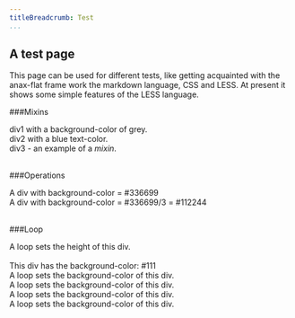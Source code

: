```yaml
---
titleBreadcrumb: Test
...
```




A test page    
-----------

<p> This page can be used for different tests, like getting acquainted with the anax-flat frame work
the markdown language, CSS and LESS. At present it shows some simple features of the LESS language. </p>

###Mixins
<div class="div1"> div1 with a background-color of grey. </div>
<div class="div2"> div2 with a blue text-color. </div>
<div class="div3"> div3 - an example of a <i>mixin</i>. </div><br/>

###Operations

<div class="div4"> A div with background-color = #336699 </div>
<div class="div5"> A div with background-color = #336699/3 = #112244  </div><br/>

###Loop
<div class="div6"> A loop sets the height of this div. </div><br/>

<div class="div7"> This div has the background-color: #111 </div>
<div class="div8"> A loop sets the background-color of this div. </div>
<div class="div9"> A loop sets the background-color of this div. </div>
<div class="div10"> A loop sets the background-color of this div. </div>
<div class="div11"> A loop sets the background-color of this div. </div><br/>

<!-- <div class="div12"> Place for columns??</div>
<col class="column-1">Column</col>
<col class="column-2">Column</col>
<col class="column-3">Column</col>
<col class="column-4">Column</col> -->

